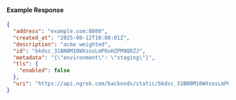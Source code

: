 <!-- Code generated for API Clients. DO NOT EDIT. -->

#### Example Response

```json
{
  "address": "example.com:8080",
  "created_at": "2025-08-12T10:08:01Z",
  "description": "acme weighted",
  "id": "bkdsc_31BN0M10WXsosLmPOxHZPM9QRZJ",
  "metadata": "{\"environment\": \"staging\"}",
  "tls": {
    "enabled": false
  },
  "uri": "https://api.ngrok.com/backends/static/bkdsc_31BN0M10WXsosLmPOxHZPM9QRZJ"
}
```
